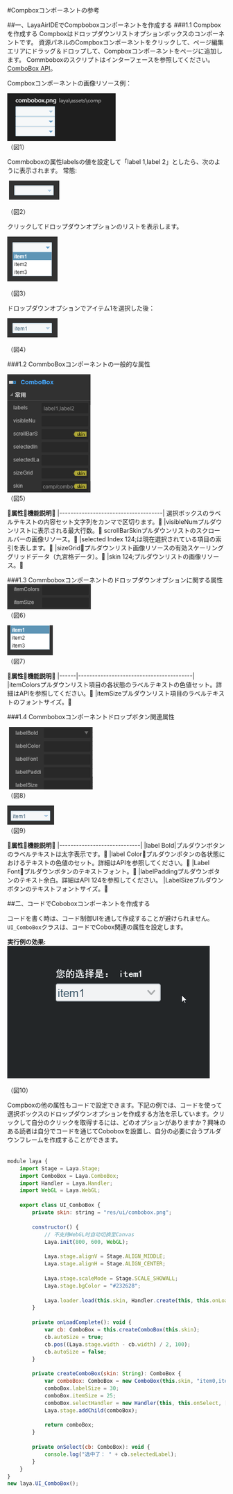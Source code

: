 #Compboxコンポーネントの参考



##一、LayaAirIDEでCompboboxコンポーネントを作成する
###1.1 Compboxを作成する
Compboxはドロップダウンリストオプションボックスのコンポーネントです。
資源パネルのCompboxコンポーネントをクリックして、ページ編集エリアにドラッグ＆ドロップして、Compboxコンポーネントをページに追加します。
Commboboxのスクリプトはインターフェースを参照してください。[ComboBox API](http://layaair.ldc.layabox.com/api/index.html?category=Core&class=laya.ui.ComboBox)。

Compboxコンポーネントの画像リソース例：

​![图片0.png](img/1.png)<br/>
（図1）

Commboboxの属性labelsの値を設定して「label 1,label 2」としたら、次のように表示されます。
常態:



​        ![图片0.png](img/2.png)<br/>

（図2）

クリックしてドロップダウンオプションのリストを表示します。

​![图片0.png](img/3.png)<br/>

（図3）

ドロップダウンオプションでアイテム1を選択した後：

​![图片0.png](img/4.png)<br/>

（図4）



###1.2 CommboBoxコンポーネントの一般的な属性

​![图片0.png](img/5.png)<br/>
（図5）

𞓜**属性**𞓜**機能説明**𞓜
|-------------------------------------|
選択ボックスのラベルテキストの内容セット文字列をカンマで区切ります。𞓜
|visibleNumプルダウンリストに表示される最大行数。𞓜
scrollBarSkinプルダウンリストのスクロールバーの画像リソース。𞓜
|selected Index 124;は現在選択されている項目の索引を表します。𞓜
|sizeGrid𞓜プルダウンリスト画像リソースの有効スケーリンググリッドデータ（九宮格データ）。𞓜
|skin 124;プルダウンリストの画像リソース。𞓜



 



###1.3 Commboboxコンポーネントのドロップダウンオプションに関する属性
​![图片0.png](img/6.png)<br/>
（図6）

​![图片0.png](img/7.png)<br/>
（図7）

𞓜**属性**𞓜**機能説明**𞓜
|------|-----------------------------------------|
|itemColorsプルダウンリスト項目の各状態のラベルテキストの色値セット。詳細はAPIを参照してください。𞓜
|itemSizeプルダウンリスト項目のラベルテキストのフォントサイズ。𞓜



 

 



###1.4 Commboboxコンポーネントドロップボタン関連属性



​        ![图片0.png](img/8.png)<br/>
（図8）

​![图片0.png](img/9.png)<br/>
（図9）

𞓜**属性**𞓜**機能説明**𞓜
|-----------------------------|
|label Bold|プルダウンボタンのラベルテキストは太字表示です。𞓜
|label Color𞓜プルダウンボタンの各状態におけるテキストの色値のセット。詳細はAPIを参照してください。𞓜
|Label Font𞓜プルダウンボタンのテキストフォント。𞓜
|labelPaddingプルダウンボタンのテキスト余白。詳細はAPI 124を参照してください。
|LabelSizeプルダウンボタンのテキストフォントサイズ。𞓜



 



##二、コードでCoboboxコンポーネントを作成する

コードを書く時は、コード制御UIを通して作成することが避けられません。`UI_ComboBox`クラスは、コードでCobox関連の属性を設定します。

**実行例の効果:**
​![1](gif/1.gif)<br/>

（図10）

Compboxの他の属性もコードで設定できます。下記の例では、コードを使って選択ボックスのドロップダウンオプションを作成する方法を示しています。クリックして自分のクリックを取得するには、どのオプションがありますか？興味のある読者は自分でコードを通じてCoboboxを設置し、自分の必要に合うプルダウンフレームを作成することができます。


```javascript

module laya {
    import Stage = Laya.Stage;
    import ComboBox = Laya.ComboBox;
    import Handler = Laya.Handler;
    import WebGL = Laya.WebGL;

    export class UI_ComboBox {
        private skin: string = "res/ui/combobox.png";

        constructor() {
            // 不支持WebGL时自动切换至Canvas
            Laya.init(800, 600, WebGL);

            Laya.stage.alignV = Stage.ALIGN_MIDDLE;
            Laya.stage.alignH = Stage.ALIGN_CENTER;

            Laya.stage.scaleMode = Stage.SCALE_SHOWALL;
            Laya.stage.bgColor = "#232628";

            Laya.loader.load(this.skin, Handler.create(this, this.onLoadComplete));
        }

        private onLoadComplete(): void {
            var cb: ComboBox = this.createComboBox(this.skin);
            cb.autoSize = true;
            cb.pos((Laya.stage.width - cb.width) / 2, 100);
            cb.autoSize = false;
        }

        private createComboBox(skin: String): ComboBox {
            var comboBox: ComboBox = new ComboBox(this.skin, "item0,item1,item2,item3,item4,item5");
            comboBox.labelSize = 30;
            comboBox.itemSize = 25;
            comboBox.selectHandler = new Handler(this, this.onSelect, [comboBox]);
            Laya.stage.addChild(comboBox);

            return comboBox;
        }

        private onSelect(cb: ComboBox): void {
            console.log("选中了： " + cb.selectedLabel);
        }
    }
}
new laya.UI_ComboBox();
```


